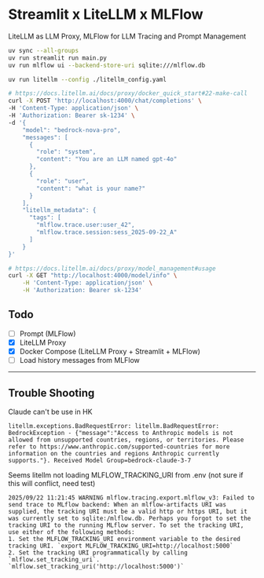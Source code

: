 # Streamlit x LiteLLM x MLFlow

LiteLLM as LLM Proxy, MLFlow for LLM Tracing and Prompt Management

```bash
uv sync --all-groups
uv run streamlit run main.py
uv run mlflow ui --backend-store-uri sqlite:///mlflow.db
```

```bash
uv run litellm --config ./litellm_config.yaml

# https://docs.litellm.ai/docs/proxy/docker_quick_start#22-make-call
curl -X POST 'http://localhost:4000/chat/completions' \
-H 'Content-Type: application/json' \
-H 'Authorization: Bearer sk-1234' \
-d '{
    "model": "bedrock-nova-pro",
    "messages": [
      {
        "role": "system",
        "content": "You are an LLM named gpt-4o"
      },
      {
        "role": "user",
        "content": "what is your name?"
      }
    ],
    "litellm_metadata": {
      "tags": [
        "mlflow.trace.user:user_42",
        "mlflow.trace.session:sess_2025-09-22_A"
      ]
    }
}'

# https://docs.litellm.ai/docs/proxy/model_management#usage
curl -X GET "http://localhost:4000/model/info" \
    -H 'Content-Type: application/json' \
    -H 'Authorization: Bearer sk-1234'
```

## Todo

- [ ] Prompt (MLFlow)
- [x] LiteLLM Proxy
- [x] Docker Compose (LiteLLM Proxy + Streamlit + MLFlow)
- [ ] Load history messages from MLFlow

---

## Trouble Shooting

Claude can't be use in HK

```
litellm.exceptions.BadRequestError: litellm.BadRequestError: BedrockException - {"message":"Access to Anthropic models is not allowed from unsupported countries, regions, or territories. Please refer to https://www.anthropic.com/supported-countries for more information on the countries and regions Anthropic currently supports."}. Received Model Group=bedrock-claude-3-7
```

Seems litellm not loading MLFLOW_TRACKING_URI from .env (not sure if this will conflict, need test)

```
2025/09/22 11:21:45 WARNING mlflow.tracing.export.mlflow_v3: Failed to send trace to MLflow backend: When an mlflow-artifacts URI was supplied, the tracking URI must be a valid http or https URI, but it was currently set to sqlite:/mlflow.db. Perhaps you forgot to set the tracking URI to the running MLflow server. To set the tracking URI, use either of the following methods:
1. Set the MLFLOW_TRACKING_URI environment variable to the desired tracking URI. `export MLFLOW_TRACKING_URI=http://localhost:5000`
2. Set the tracking URI programmatically by calling `mlflow.set_tracking_uri`. `mlflow.set_tracking_uri('http://localhost:5000')`
```
